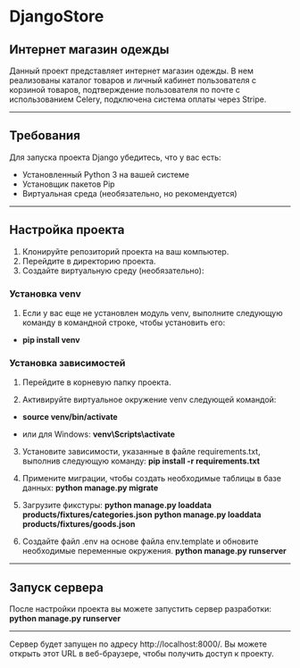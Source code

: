 # DjangoStore
## Интернет магазин одежды

Данный проект представляет интернет магазин одежды. В нем реализованы каталог товаров и личный кабинет пользователя с корзиной товаров,
подтверждение пользователя по почте с использованием Celery, подключена система оплаты через Stripe.
___
## Требования

Для запуска проекта Django убедитесь, что у вас есть:

- Установленный Python 3 на вашей системе
- Установщик пакетов Pip
- Виртуальная среда (необязательно, но рекомендуется)

___
## Настройка проекта

1. Клонируйте репозиторий проекта на ваш компьютер.
2. Перейдите в директорию проекта.
3. Создайте виртуальную среду (необязательно):

### Установка venv
1. Если у вас еще не установлен модуль venv, выполните следующую команду в командной строке, чтобы установить его:
- **pip install venv**


### Установка зависимостей
1. Перейдите в корневую папку проекта.

2. Активируйте виртуальное окружение venv следующей командой:
 - **source venv/bin/activate**
 
 - или для Windows:
 **venv\Scripts\activate**

3. Установите зависимости, указанные в файле requirements.txt, выполнив следующую команду:
**pip install -r requirements.txt**


4. Примените миграции, чтобы создать необходимые таблицы в базе данных:
**python manage.py migrate**

5. Загрузите фикстуры:
  **python manage.py loaddata products/fixtures/categories.json**
  **python manage.py loaddata products/fixtures/goods.json**

6. Создайте файл .env на основе файла env.template и обновите необходимые переменные окружения.
   **python manage.py runserver**

___
## Запуск сервера

  После настройки проекта вы можете запустить сервер разработки:
  **python manage.py runserver**

---

  Сервер будет запущен по адресу http://localhost:8000/. Вы можете открыть этот URL в веб-браузере, чтобы получить доступ к проекту.










